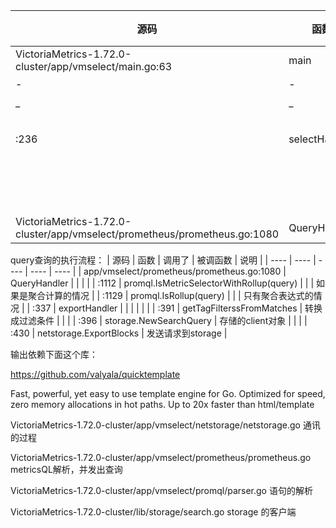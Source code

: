 | 源码 | 函数 | 调用了 | 被调函数 | 说明 |
| ---- | ---- | ---- | ---- | ---- |
| VictoriaMetrics-1.72.0-cluster/app/vmselect/main.go:63 | main | - | - | 入口 |
| - | - | :77 | netstorage.InitStorageNodes(*storageNodes) | 连接存储 |
| _ | _ | :92 | requestHandler | http回调 |
|  |  | :222 | selectHandler(startTime, w, r, p, at) | 执行查询 |
| :236 | selectHandler |  |  |  |
|  |  | :314 |  | 执行query |
|  |  | :317 | prometheus.QueryHandler |  |
|  |  | :323 |  | 执行query_range |
| VictoriaMetrics-1.72.0-cluster/app/vmselect/prometheus/prometheus.go:1080 | QueryHandler |  |  | 执行query |



query查询的执行流程：
| 源码 | 函数 | 调用了 | 被调函数 | 说明 |
| ---- | ---- | ---- | ---- | ---- |
| app/vmselect/prometheus/prometheus.go:1080 | QueryHandler |  |  |  |
| :1112 | promql.IsMetricSelectorWithRollup(query) |  |  | 如果是聚合计算的情况 |
| :1129 | promql.IsRollup(query) |  |  | 只有聚合表达式的情况 |
| :337 | exportHandler |  |  |  |
|  |  | :391 | getTagFilterssFromMatches | 转换成过滤条件 |
|  |  | :396 | storage.NewSearchQuery | 存储的client对象 |
|  |  | :430 | netstorage.ExportBlocks | 发送请求到storage |

输出依赖下面这个库：

https://github.com/valyala/quicktemplate

Fast, powerful, yet easy to use template engine for Go. Optimized for speed, zero memory allocations in hot paths. Up to 20x faster than html/template







VictoriaMetrics-1.72.0-cluster/app/vmselect/netstorage/netstorage.go   通讯的过程

VictoriaMetrics-1.72.0-cluster/app/vmselect/prometheus/prometheus.go   metricsQL解析，并发出查询

VictoriaMetrics-1.72.0-cluster/app/vmselect/promql/parser.go   语句的解析

VictoriaMetrics-1.72.0-cluster/lib/storage/search.go  storage 的客户端



